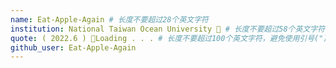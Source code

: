 ```yaml
---
name: Eat-Apple-Again # 长度不要超过28个英文字符
institution: National Taiwan Ocean University 🚩 # 长度不要超过58个英文字符
quote: ( 2022.6 ) 🍎Loading . . . # 长度不要超过100个英文字符，避免使用引号(")以保证格式保持不变。
github_user: Eat-Apple-Again
---
```

